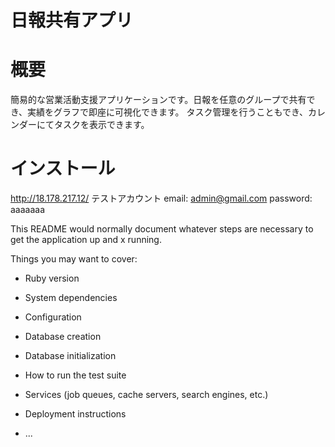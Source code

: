 # 日報共有アプリ

# 概要
 簡易的な営業活動支援アプリケーションです。日報を任意のグループで共有でき、実績をグラフで即座に可視化できます。
 タスク管理を行うこともでき、カレンダーにてタスクを表示できます。

# インストール
 http://18.178.217.12/
 テストアカウント 
 email: admin@gmail.com
 password: aaaaaaa


This README would normally document whatever steps are necessary to get the
application up and x running.

Things you may want to cover:

* Ruby version

* System dependencies

* Configuration

* Database creation

* Database initialization

* How to run the test suite

* Services (job queues, cache servers, search engines, etc.)

* Deployment instructions

* ...
